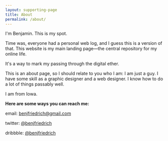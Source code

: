 ```yaml
---
layout: supporting-page
title: About
permalink: /about/
---
```

I'm Benjamin. This is my spot.

Time was, everyone had a personal web log, and I guess this is a version of that. This website is my main landing page—the central repository for my online life.

It's a way to mark my passing through the digital ether.

This is an about page, so I should relate to you who I am: I am just a guy. I have some skill as a graphic designer and a web designer. I know how to do a lot of things passably well.

I am from Iowa.

**Here are some ways you can reach me:**

email: [benjfriedrich@gmail.com](mailto:benjfriedrich@gmail.com)

twitter: [@benjfriedrich](https://twitter.com/benjfriedrich)

dribbble: [@benjfriedrich](https://dribbble.com/benjfriedrich)
